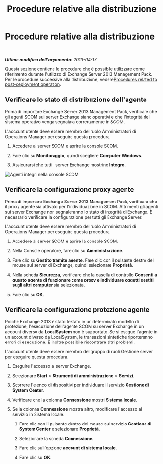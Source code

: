 ﻿---
title: Procedure relative alla distribuzione
TOCTitle: Procedure relative alla distribuzione
ms:assetid: 6b7682bd-fe3d-43b9-a7db-66c0ac17656f
ms:mtpsurl: https://technet.microsoft.com/it-it/library/Dn195909(v=EXCHG.150)
ms:contentKeyID: 53275562
ms.date: 08/30/2014
mtps_version: v=EXCHG.150
ms.translationtype: HT
---

# Procedure relative alla distribuzione

 

_**Ultima modifica dell'argomento:**  2013-04-17_

Questa sezione contiene le procedure che è possibile utilizzare come riferimento durante l'utilizzo di Exchange Server 2013 Management Pack. Per le procedure successive alla distribuzione, vedere[Procedures related to post-deployment operation](procedures-related-to-post-deployment-operation.md).

## Verificare lo stato di distribuzione dell'agente

Prima di importare Exchange Server 2013 Management Pack, verificare che gli agenti SCOM sui server Exchange siano operativi e che l'integrità del sistema operativo venga segnalata correttamente in SCOM.

L'account utente deve essere membro del ruolo Amministratori di Operations Manager per eseguire questa procedura.

1.  Accedere al server SCOM e aprire la console SCOM.

2.  Fare clic su **Monitoraggio**, quindi scegliere **Computer Windows**.

3.  Assicurarsi che tutti i server Exchange mostrino **Integro**.

![Agenti integri nella console SCOM](images/Dn195909.7d1ff0bb-419e-40dc-babf-5fa2fb7229a8(EXCHG.150).png "Agenti integri nella console SCOM")

## Verificare la configurazione proxy agente

Prima di importare Exchange Server 2013 Management Pack, verificare che il proxy agente sia attivato per l'individuazione in SCOM. Altrimenti gli agenti sui server Exchange non segnaleranno lo stato di integrità di Exchange. È necessario verificare la configurazione per tutti gli Exchange Server.

L'account utente deve essere membro del ruolo Amministratori di Operations Manager per eseguire questa procedura.

1.  Accedere al server SCOM e aprire la console SCOM.

2.  Nella Console operatore, fare clic su **Amministrazione**.

3.  Fare clic su **Gestito tramite agente**. Fare clic con il pulsante destro del mouse sul server di Exchange, quindi selezionare **Proprietà**.

4.  Nella scheda **Sicurezza**, verificare che la casella di controllo **Consenti a questo agente di funzionare come proxy e individuare oggetti gestiti sugli altri computer** sia selezionata.

5.  Fare clic su **OK**.

## Verificare la configurazione protezione agente

Poiché Exchange 2013 è stato testato in un determinato modello di protezione, l'esecuzione dell'agente SCOM su server Exchange in un account diverso da **LocalSystem** non è supportato. Se si esegue l'agente in un account diverso da LocalSystem, le transazioni sintetiche riporteranno errori di esecuzione. È inoltre possibile riscontrare altri problemi.

L'account utente deve essere membro del gruppo di ruoli Gestione server per eseguire questa procedura.

1.  Eseguire l'accesso al server Exchange.

2.  Selezionare **Start** \> **Strumenti di amministrazione** \> **Servizi**.

3.  Scorrere l'elenco di dispositivi per individuare il servizio **Gestione di System Center**.

4.  Verificare che la colonna **Connessione** mostri **Sistema locale**.

5.  Se la colonna **Connessione** mostra altro, modificare l'accesso al servizio in Sistema locale.
    
    1.  Fare clic con il pulsante destro del mouse sul servizio **Gestione di System Center** e selezionare **Proprietà**.
    
    2.  Selezionare la scheda **Connessione**.
    
    3.  Fare clic sull'opzione **account di sistema locale**.
    
    4.  Fare clic su **OK**.

